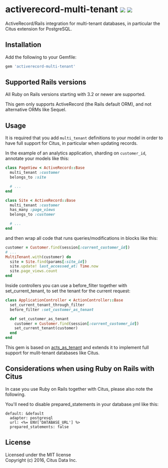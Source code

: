 # activerecord-multi-tenant [ ![](https://img.shields.io/gem/v/activerecord-multi-tenant.svg)](https://rubygems.org/gems/activerecord-multi-tenant) [ ![](https://img.shields.io/gem/dt/activerecord-multi-tenant.svg)](https://rubygems.org/gems/activerecord-multi-tenant)

ActiveRecord/Rails integration for multi-tenant databases, in particular the Citus extension for PostgreSQL.

## Installation

Add the following to your Gemfile:

```ruby
gem 'activerecord-multi-tenant'
```

## Supported Rails versions

All Ruby on Rails versions starting with 3.2 or newer are supported.

This gem only supports ActiveRecord (the Rails default ORM), and not alternative ORMs like Sequel.

## Usage

It is required that you add `multi_tenant` definitions to your model in order to have full support for Citus, in particular when updating records.

In the example of an analytics application, sharding on `customer_id`, annotate your models like this:

```ruby
class PageView < ActiveRecord::Base
  multi_tenant :customer
  belongs_to :site

  # ...
end

class Site < ActiveRecord::Base
  multi_tenant :customer
  has_many :page_views
  belongs_to :customer

  # ...
end
```

and then wrap all code that runs queries/modifications in blocks like this:

```ruby
customer = Customer.find(session[:current_customer_id])
# ...
MultiTenant.with(customer) do
  site = Site.find(params[:site_id])
  site.update! last_accessed_at: Time.now
  site.page_views.count
end
```

Inside controllers you can use a before_filter together with set_current_tenant, to set the tenant for the current request:

```ruby
class ApplicationController < ActionController::Base
  set_current_tenant_through_filter
  before_filter :set_customer_as_tenant

  def set_customer_as_tenant
    customer = Customer.find(session[:current_customer_id])
    set_current_tenant(customer)
  end
end
```

This gem is based on [acts_as_tenant](https://github.com/ErwinM/acts_as_tenant) and extends it to implement full support for mulit-tenant databases like Citus.

## Considerations when using Ruby on Rails with Citus

In case you use Ruby on Rails together with Citus, please also note the following.

You'll need to disable prepared_statements in your database.yml like this:

```
default: &default
  adapter: postgresql
  url: <%= ENV['DATABASE_URL'] %>
  prepared_statements: false
```

## License

Licensed under the MIT license<br>
Copyright (c) 2016, Citus Data Inc.
